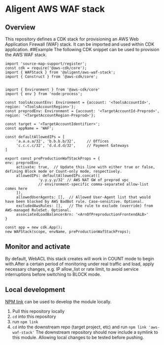 # Aligent AWS WAF stack

## Overview

This repository defines a CDK stack for provisioning an AWS Web Application Firewall (WAF) stack. It can be imported and used within CDK application.
##Example
The following CDK snippet can be used to provision the AWS WAF stack.

```
import 'source-map-support/register';
const cdk = require('@aws-cdk/core');
import { WAFStack } from '@aligent/aws-waf-stack';
import { Construct } from '@aws-cdk/core';


import { Environment } from '@aws-cdk/core'
import { env } from 'node:process';

const toolsAccountEnv: Environment = {account: '<ToolsAccountId>', region: '<ToolsAccountRegion>'}; 
const preprodEnv: Environment = {account: '<TargetAccountId-Preprod>', region: '<TargetAccountRegion-Preprod>'};

const target = '<TargetAccountIdentifier>';
const appName = 'WAF';

const defaultAllowedIPs = [
     'a.a.a.a/32', 'b.b.b.b/32',     // Offices
     'c.c.c.c/32', 'd.d.d.d/32',     // Payment Gateways
]

export const preProductionWafStackProps = {
env: preprodEnv,
     activate: true,  // Update this line with either true or false, defining Block mode or Count-only mode, respectively.  
     allowedIPs: defaultAllowedIPs.concat([
               'y.y.y.y/32' // AWS NAT GW of preprod vpc
               // environment-specific comma-separated allow-list comes here
     ]),
     allowedUserAgents: [],  // Allowed User-Agent list that would have been blocked by AWS BadBot rule. Case-sensitive. Optional.
     excludedAwsRules: [],   // The rule to exclude (override) from AWS-managed RuleSet. Optional.
     associatedLoadBalancerArn: '<ArnOfPreproductionFrontendALB>'
}

const app = new cdk.App();
new WAFStack(scope, envName, preProductionWafStackProps);
```

## Monitor and activate
By default, WebACL this stack creates will work in COUNT mode to begin with.After a certain period of monitoring under real traffic and load, apply necessary changes, e.g. IP allow_list or rate limit, to avoid service interruptions before switching to BLOCK mode.

## Local development
[NPM link](https://docs.npmjs.com/cli/v7/commands/npm-link) can be used to develop the module locally.
1. Pull this repository locally
2. `cd` into this repository
3. run `npm link`
4. `cd` into the downstream repo (target project, etc) and run `npm link 'aws-waf-stack'`
The downstream repository should now include a symlink to this module. Allowing local changes to be tested before pushing.

